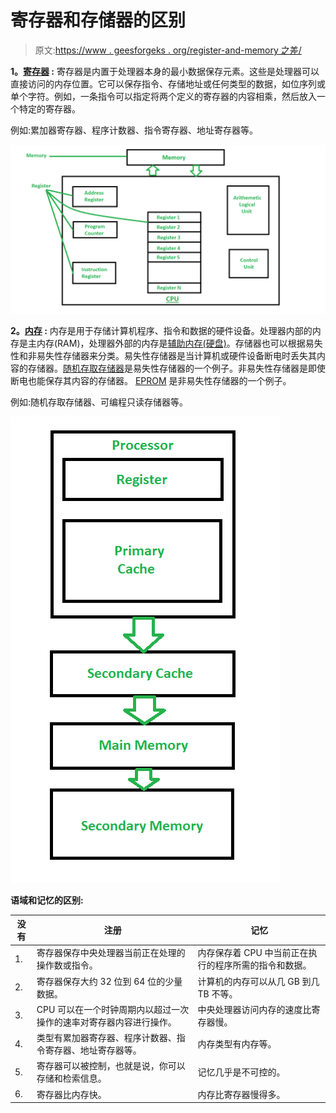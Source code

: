 # 寄存器和存储器的区别

> 原文:[https://www . geesforgeks . org/register-and-memory 之差/](https://www.geeksforgeeks.org/difference-between-register-and-memory/)

**1。[寄存器](https://practice.geeksforgeeks.org/problems/what-is-register) :**
寄存器是内置于处理器本身的最小数据保存元素。这些是处理器可以直接访问的内存位置。它可以保存指令、存储地址或任何类型的数据，如位序列或单个字符。例如，一条指令可以指定将两个定义的寄存器的内容相乘，然后放入一个特定的寄存器。

例如:累加器寄存器、程序计数器、指令寄存器、地址寄存器等。

![](img/46146b9132c1683263ada0ce12a5681f.png)

**2。[内存](https://www.geeksforgeeks.org/different-types-ram-random-access-memory/) :**
内存是用于存储计算机程序、指令和数据的硬件设备。处理器内部的内存是主内存(RAM)，处理器外部的内存是[辅助内存(硬盘)](https://www.geeksforgeeks.org/introduction-of-secondary-memory/)。存储器也可以根据易失性和非易失性存储器来分类。易失性存储器是当计算机或硬件设备断电时丢失其内容的存储器。[随机存取存储器](https://www.geeksforgeeks.org/random-access-memory-ram-and-read-only-memory-rom/)是易失性存储器的一个例子。非易失性存储器是即使断电也能保存其内容的存储器。 [EPROM](https://www.geeksforgeeks.org/difference-between-eprom-and-eeprom/) 是非易失性存储器的一个例子。

例如:随机存取存储器、可编程只读存储器等。

![](img/02f0517bfdfe6216bf559f3a24d76560.png)

**语域和记忆的区别:**

<center>

| 没有 | 注册 | 记忆 |
| --- | --- | --- |
| 1. | 寄存器保存中央处理器当前正在处理的操作数或指令。 | 内存保存着 CPU 中当前正在执行的程序所需的指令和数据。 |
| 2. | 寄存器保存大约 32 位到 64 位的少量数据。 | 计算机的内存可以从几 GB 到几 TB 不等。 |
| 3. | CPU 可以在一个时钟周期内以超过一次操作的速率对寄存器内容进行操作。 | 中央处理器访问内存的速度比寄存器慢。 |
| 4. | 类型有累加器寄存器、程序计数器、指令寄存器、地址寄存器等。 | 内存类型有内存等。 |
| 5. | 寄存器可以被控制，也就是说，你可以存储和检索信息。 | 记忆几乎是不可控的。 |
| 6. | 寄存器比内存快。 | 内存比寄存器慢得多。 |

</center>